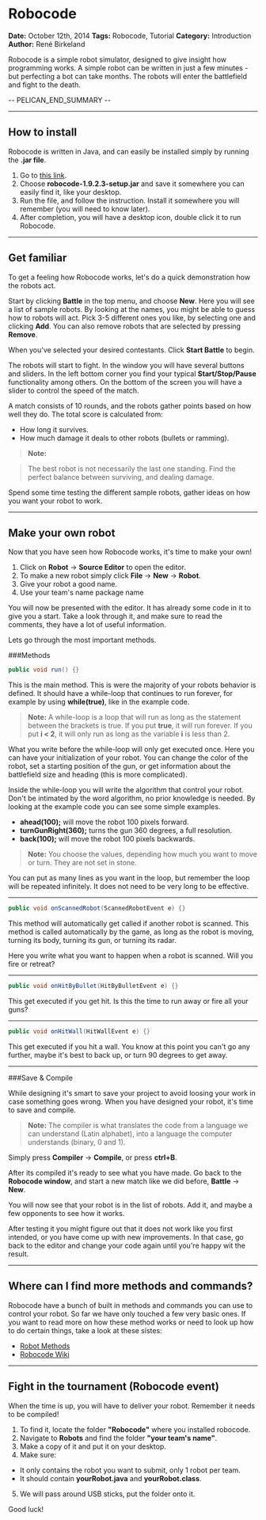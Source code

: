 Robocode
===================
**Date:** October 12th, 2014
**Tags:** Robocode, Tutorial
**Category:** Introduction
**Author:** René Birkeland


Robocode is a simple robot simulator, designed to give insight how programming works. A simple robot can be written in just a few minutes - but perfecting a bot can take months. The robots will enter the battlefield and fight to the death.

-- PELICAN_END_SUMMARY --

----------


How to install
-------------

Robocode is written in Java, and can easily be installed simply by running the **.jar file**.

1. Go to [this link](http://sourceforge.net/projects/robocode/files/robocode/1.9.2.3/).
2. Choose **robocode-1.9.2.3-setup.jar** and save it somewhere you can easily find it, like your desktop.
3. Run the file, and follow the instruction. Install it somewhere you will remember (you will need to know later).
4. After completion, you will have a desktop icon, double click it to run Robocode.

----------


Get familiar
-------------------

To get a feeling how Robocode works, let's do a quick demonstration how the robots act.

Start by clicking **Battle** in the top menu, and choose **New**. Here you will see a list of sample robots. By looking at the names, you might be able to guess how to robots will act. Pick 3-5 different ones you like, by selecting one and clicking **Add**. You can also remove robots that are selected by pressing **Remove**.

When you've selected your desired contestants. Click **Start Battle** to begin.

The robots will start to fight. In the window you will have several buttons and sliders. In the left bottom corner you find your typical **Start/Stop/Pause** functionality among others. On the bottom of the screen you will have a slider to control the speed of the match.

A match consists of 10 rounds, and the robots gather points based on how well they do. The total score is calculated from:

 - How long it survives.
 - How much damage it deals to other robots (bullets or ramming).

> **Note:**

> The best robot is not necessarily the last one standing. Find the perfect balance between surviving, and dealing damage.

Spend some time testing the different sample robots, gather ideas on how you want your robot to work.

---------

Make your own robot
-------------

Now that you have seen how Robocode works, it's time to make your own!

1. Click on **Robot** -> **Source Editor** to open the editor.
2. To make a new robot simply click **File** -> **New** -> **Robot**.
3. Give your robot a good name. 
4. Use your team's name package name

You will now be presented with the editor. It has already some code in it to give you a start. Take a look through it, and make sure to read the comments, they have a lot of useful information.

Lets go through the most important methods.

###Methods

```java
public void run() {}
```

This is the main method. This is were the majority of your robots behavior is defined. It should have a while-loop that continues to run forever, for example by using **while(true)**, like in the example code.

> **Note:**
> A while-loop is a loop that will run as long as the statement between the brackets is true. If you put **true**, it will run forever. If you put **i < 2**, it will only run as long as the variable **i** is less than 2. 

What you write before the while-loop will only get executed once. Here you can have your initialization of your robot. You can change the color of the robot, set a starting position of the gun, or get information about the battlefield size and heading (this is more complicated).

Inside the while-loop you will write the algorithm that control your robot. Don't be intimated by the word algorithm, no prior knowledge is needed. By looking at the example code you can see some simple examples.

- **ahead(100);** will move the robot 100 pixels forward.
- **turnGunRight(360);** turns the gun 360 degrees, a full resolution.
- **back(100);**  will move the robot 100 pixels backwards.

> **Note:** 
> You choose the values, depending how much you want to move or turn. They are not set in stone.

You can put as many lines as you want in the loop, but remember the loop will be repeated infinitely. It does not need to be very long to be effective.

--------

```java
public void onScannedRobot(ScannedRobotEvent e) {}
```
This method will automatically get called if another robot is scanned. This method is called automatically by the game, as long as the robot is moving, turning its body, turning its gun, or turning its radar.

Here you write what you want to happen when a robot is scanned. Will you fire or retreat?

--------
```java
public void onHitByBullet(HitByBulletEvent e) {}
```
This get executed if you get hit. Is this the time to run away or fire all your guns?

--------
```java
public void onHitWall(HitWallEvent e) {}
```
This get executed if you hit a wall. You know at this point you can't go any further, maybe it's best to back up, or turn 90 degrees to get away.

----------

###Save & Compile

While designing it's smart to save your project to avoid loosing your work in case something goes wrong. When you have designed your robot, it's time to save and compile.

> **Note:**
> The compiler is what translates the code from a language we can understand (Latin alphabet), into a language the computer understands (binary, 0 and 1).

Simply press **Compiler** -> **Compile**, or press **ctrl+B**.

After its compiled it's ready to see what you have made. Go back to the **Robocode window**, and start a new match like we did before, **Battle** -> **New**.

You will now see that your robot is in the list of robots. Add it, and maybe a few opponents to see how it works.

After testing it you might figure out that it does not work like you first intended, or you have come up with new improvements. In that case, go back to the editor and change your code again until you're happy wit the result. 

--------

Where can I find more methods and commands?
--------------------

Robocode have a bunch of built in methods and commands you can use to control your robot. So far we have only touched a few very basic ones. If you want to read more on how these method works or need to look up how to do certain things, take a look at these sistes:

- [Robot Methods](http://robocode.sourceforge.net/docs/robocode/)
- [Robocode Wiki](http://robowiki.net/wiki/Robocode)

-----------------

Fight in the tournament (Robocode event)
----------------

When the time is up, you will have to deliver your robot. Remember it needs to be compiled!

1. To find it, locate the folder **"Robocode"** where you installed robocode.
2. Navigate to **Robots** and find the folder **"your team's name"**.
3. Make a copy of it and put it on your desktop.
4. Make sure:
- It only contains the robot you want to submit, only 1 robot per team.
- It should contain **yourRobot.java** and **yourRobot.class**.
5. We will pass around USB sticks, put the folder onto it.

Good luck!
